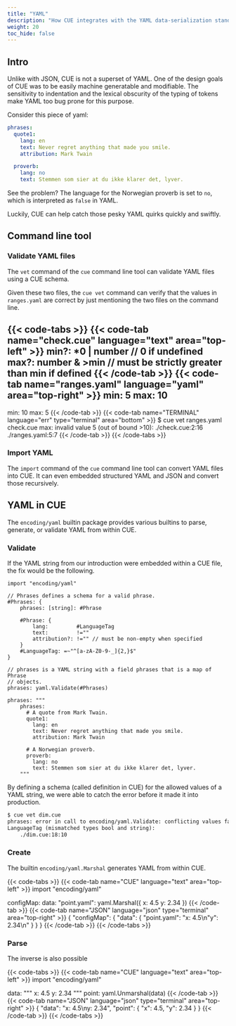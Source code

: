 ```yaml
---
title: "YAML"
description: "How CUE integrates with the YAML data-serialization standard"
weight: 20
toc_hide: false
---
```


## Intro

Unlike with JSON, CUE is not a superset of YAML.
One of the design goals of CUE was to be easily machine generatable and
modifiable.
The sensitivity to indentation and the lexical obscurity of the typing of
tokens make YAML too bug prone for this purpose.

Consider this piece of yaml:

```yml
phrases:
  quote1:
    lang: en
    text: Never regret anything that made you smile.
    attribution: Mark Twain

  proverb:
    lang: no
    text: Stemmen som sier at du ikke klarer det, lyver.
```

See the problem?
The language for the Norwegian proverb is set to `no`, which is interpreted
as `false` in YAML.

Luckily, CUE can help catch those pesky YAML quirks quickly and swiftly.


## Command line tool

### Validate YAML files

The `vet` command of the `cue` command line tool can validate
YAML files using a CUE schema.

Given these two files, the `cue vet` command can verify that the values in
`ranges.yaml` are correct by just mentioning the two files on the command line.

{{< code-tabs >}}
{{< code-tab name="check.cue" language="text"  area="top-left" >}}
min?: *0 | number    // 0 if undefined
max?: number & >min  // must be strictly greater than min if defined
{{< /code-tab >}}
{{< code-tab name="ranges.yaml" language="yaml"  area="top-right" >}}
min: 5
max: 10
---
min: 10
max: 5
{{< /code-tab >}}
{{< code-tab name="TERMINAL" language="err" type="terminal" area="bottom" >}}
$ cue vet ranges.yaml check.cue
max: invalid value 5 (out of bound >10):
    ./check.cue:2:16
    ./ranges.yaml:5:7
{{< /code-tab >}}
{{< /code-tabs >}}

### Import YAML

The `import` command of the `cue` command line tool can convert YAML files
into CUE.
It can even embedded structured YAML and JSON and convert those recursively.


## YAML in CUE

The `encoding/yaml` builtin package provides various builtins to
parse, generate, or validate YAML from within CUE.

### Validate

If the YAML string from our introduction were embedded within a CUE file,
the fix would be the following.

<!-- TODO: Can #layout cope with /2/ files instead of 3?
This needs a top-and-bottom layout, with the error messages on the bottom, not
the side-by-side default, but we only have 2 files.
-->
```text
import "encoding/yaml"

// Phrases defines a schema for a valid phrase.
#Phrases: {
	phrases: [string]: #Phrase

	#Phrase: {
		lang:         #LanguageTag
		text:         !=""
		attribution?: !="" // must be non-empty when specified
	}
	#LanguageTag: =~"^[a-zA-Z0-9-_]{2,}$"
}

// phrases is a YAML string with a field phrases that is a map of Phrase
// objects.
phrases: yaml.Validate(#Phrases)

phrases: """
	phrases:
	  # A quote from Mark Twain.
	  quote1:
	    lang: en
	    text: Never regret anything that made you smile.
	    attribution: Mark Twain

	  # A Norwegian proverb.
	  proverb:
	    lang: no
	    text: Stemmen som sier at du ikke klarer det, lyver.
	"""
```

By defining a schema (called definition in CUE) for the allowed values of a YAML
string, we were able to catch the error before it made it into production.

```txt
$ cue vet dim.cue
phrases: error in call to encoding/yaml.Validate: conflicting values false and
LanguageTag (mismatched types bool and string):
    ./dim.cue:18:10
```


### Create

The builtin `encoding/yaml.Marshal` generates YAML from within CUE.

{{< code-tabs >}}
{{< code-tab name="CUE" language="text"  area="top-left" >}}
import "encoding/yaml"

configMap: data: "point.yaml":
	yaml.Marshal({
		x: 4.5
		y: 2.34
	})
{{< /code-tab >}}
{{< code-tab name="JSON" language="json" type="terminal" area="top-right" >}}
{
    "configMap": {
        "data": {
            "point.yaml": "x: 4.5\n\"y\": 2.34\n"
        }
    }
}
{{< /code-tab >}}
{{< /code-tabs >}}

### Parse

The inverse is also possible

{{< code-tabs >}}
{{< code-tab name="CUE" language="text"  area="top-left" >}}
import "encoding/yaml"

data: """
	x: 4.5
	y: 2.34
	"""
point: yaml.Unmarshal(data)
{{< /code-tab >}}
{{< code-tab name="JSON" language="json" type="terminal" area="top-right" >}}
{
    "data": "x: 4.5\ny: 2.34",
    "point": {
        "x": 4.5,
        "y": 2.34
    }
}
{{< /code-tab >}}
{{< /code-tabs >}}
